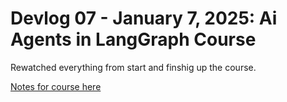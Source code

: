 # Devlog 07 - January 7, 2025: Ai Agents in LangGraph Course

Rewatched everything from start and finshig up the course.

[Notes for course here](../../../Courses/DeepLearning/AI%20Agents%20in%20LangGraph/Redme.md)